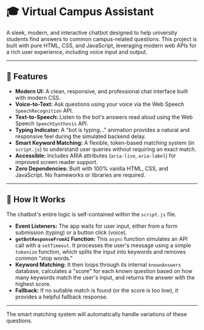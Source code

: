 # 🎓 Virtual Campus Assistant

A sleek, modern, and interactive chatbot designed to help university students find answers to common campus-related questions. This project is built with pure HTML, CSS, and JavaScript, leveraging modern web APIs for a rich user experience, including voice input and output.

---
## 🚀 Features

* **Modern UI:** A clean, responsive, and professional chat interface built with modern CSS.
* **Voice-to-Text:** Ask questions using your voice via the Web Speech `SpeechRecognition` API.
* **Text-to-Speech:** Listen to the bot's answers read aloud using the Web Speech `SpeechSynthesis` API.
* **Typing Indicator:** A "bot is typing..." animation provides a natural and responsive feel during the simulated backend delay.
* **Smart Keyword Matching:** A flexible, token-based matching system (in `script.js`) to understand user queries without requiring an exact match.
* **Accessible:** Includes ARIA attributes (`aria-live`, `aria-label`) for improved screen reader support.
* **Zero Dependencies:** Built with 100% vanilla HTML, CSS, and JavaScript. No frameworks or libraries are required.
---
## 🤖 How It Works

The chatbot's entire logic is self-contained within the `script.js` file.

* **Event Listeners:** The app waits for user input, either from a form submission (typing) or a button click (voice).
* **`getBotResponseFromAI` Function:** This `async` function simulates an API call with a `setTimeout`. It processes the user's message using a simple `tokenize` function, which splits the input into keywords and removes common "stop words."
* **Keyword Matching:** It then loops through its internal `knownAnswers` database, calculates a "score" for each known question based on how many keywords match the user's input, and returns the answer with the highest score.
* **Fallback:** If no suitable match is found (or the score is too low), it provides a helpful fallback response.

---

The smart matching system will automatically handle variations of these questions.
